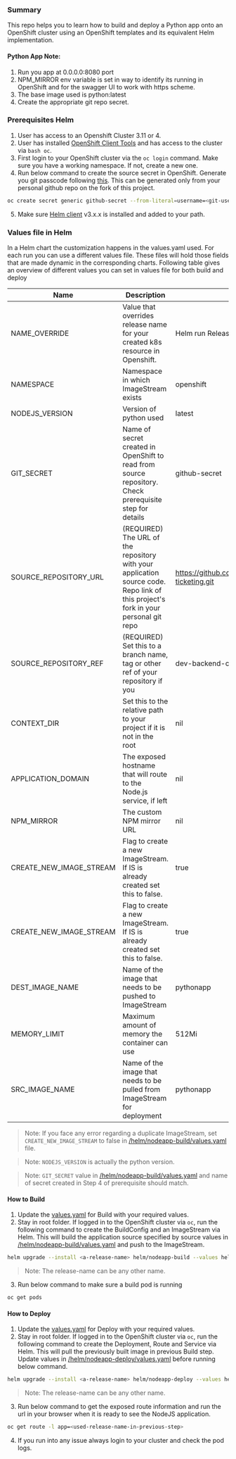 ### Summary

This repo helps you to learn how to build and deploy a Python app onto an OpenShift cluster using an OpenShift templates and its equivalent Helm implementation.

#### Python App Note:
  1. Run you app at 0.0.0.0:8080 port
  2. NPM_MIRROR env variable is set in way to identify its running in OpenShift and for the swagger UI to work with https scheme.
  3. The base image used is python:latest
  4. Create the appropriate git repo secret.

### Prerequisites Helm
1. User has access to an Openshift Cluster 3.11 or 4. 
2. User has installed [OpenShift Client Tools](https://docs.openshift.com/enterprise/3.0/cli_reference/get_started_cli.html#installing-the-cli) and has access to the cluster via ```bash oc```.
3. First login to your OpenShift cluster via the ```oc login``` command. Make sure you have a working namespace. If not, create a new one.
4. Run below command to create the source secret in OpenShift. Generate you git passcode following [this](https://help.github.com/en/github/authenticating-to-github/creating-a-personal-access-token). This can be generated only from your personal github repo on the fork of this project.
```bash
oc create secret generic github-secret --from-literal=username=<git-username> --from-literal=password=<git-passcode/password> --type=kubernetes.io/basic-auth
```
5. Make sure [Helm client](https://github.com/helm/helm/releases) v3.x.x is installed and added to your path.

### Values file in Helm

In a Helm chart the customization happens in the values.yaml used. For each run you can use a different values file. These files will hold those fields that are made dynamic in the corresponding charts. Following table gives an overview of different values you can set in values file for both build and deploy

| Name | Description | Default |
| ------ | ------ | ------ |
| NAME_OVERRIDE  | Value that overrides release name for your created k8s resource in Openshift.| Helm run Release name  |
| NAMESPACE | Namespace in which ImageStream exists  | openshift |
| NODEJS_VERSION | Version of python used | latest |
| GIT_SECRET | Name of secret created in OpenShift to read from source repository. Check prerequisite step for details  | github-secret |
| SOURCE_REPOSITORY_URL | (REQUIRED) The URL of the repository with your application source code. Repo link of this project's fork in your personal git repo | https://github.com/binoyskumar92/covid-ticketing.git |
| SOURCE_REPOSITORY_REF | (REQUIRED) Set this to a branch name, tag or other ref of your repository if you | dev-backend-code |
| CONTEXT_DIR  | Set this to the relative path to your project if it is not in the root | nil |
| APPLICATION_DOMAIN  | The exposed hostname that will route to the Node.js service, if left  | nil |
| NPM_MIRROR | The custom NPM mirror URL | nil |
| CREATE_NEW_IMAGE_STREAM | Flag to create a new ImageStream. If IS is already created set this to false. | true |
| CREATE_NEW_IMAGE_STREAM | Flag to create a new ImageStream. If IS is already created set this to false. | true |
| DEST_IMAGE_NAME | Name of the image that needs to be pushed to ImageStream | pythonapp |
| MEMORY_LIMIT | Maximum amount of memory the container can use | 512Mi |
| SRC_IMAGE_NAME | Name of the image that needs to be pulled from ImageStream for deployment | pythonapp |

> Note: If you face any error regarding a duplicate ImageStream, set ```CREATE_NEW_IMAGE_STREAM``` to false in [/helm/nodeapp-build/values.yaml](/helm/nodeapp-build/values.yaml) file.

> Note: ```NODEJS_VERSION``` is actually the python version.

> Note: ```GIT_SECRET``` value in [/helm/nodeapp-build/values.yaml](/helm/nodeapp-build/values.yaml)  and name of secret created in Step 4 of prerequisite should match.

#### How to Build  
1. Update the [values.yaml](/helm/nodeapp-build/values.yaml) for Build with your required values.
2. Stay in root folder. If logged in to the OpenShift cluster via ```oc```, run the following command to create the BuildConfig and an ImageStream via Helm. This will build the application source specified by source values in [/helm/nodeapp-build/values.yaml](/helm/nodeapp-build/values.yaml) and push to the ImageStream.
```bash 
helm upgrade --install <a-release-name> helm/nodeapp-build --values helm/nodeapp-build/values.yaml
```
 > Note: The release-name can be any other name.
 
 3. Run below command to make sure a build pod is running
 ```bash
 oc get pods
 ```

 #### How to Deploy
1. Update the [values.yaml](helm/nodeapp-deploy/values.yaml) for Deploy  with your required values.
2. Stay in root folder. If logged in to the OpenShift cluster via ```oc```, run the following command to create the Deployment, Route and Service via Helm. This will pull the previously built image in previous Build step. Update values in [/helm/nodeapp-deploy/values.yaml](helm/nodeapp-deploy/values.yaml) before running below command.
```bash 
helm upgrade --install <a-release-name> helm/nodeapp-deploy --values helm/nodeapp-deploy/values.yaml
```
> Note: The release-name can be any other name.

 3. Run below command to get the exposed route information and run the url in your browser when it is ready to see the NodeJS application.
 ```bash
 oc get route -l app=<used-release-name-in-previous-step>
 ```
 4. If you run into any issue always login to your cluster and check the pod logs.



